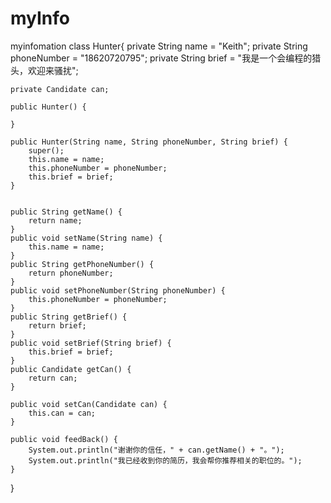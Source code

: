 # myInfo
myinfomation
class Hunter{
	private String name = "Keith";
	private String phoneNumber = "18620720795";
	private String brief = "我是一个会编程的猎头，欢迎来骚扰";
	
	private Candidate can;
	
	public Hunter() {
		
	}
	
	public Hunter(String name, String phoneNumber, String brief) {
		super();
		this.name = name;
		this.phoneNumber = phoneNumber;
		this.brief = brief;
	}
	
	
	public String getName() {
		return name;
	}
	public void setName(String name) {
		this.name = name;
	}
	public String getPhoneNumber() {
		return phoneNumber;
	}
	public void setPhoneNumber(String phoneNumber) {
		this.phoneNumber = phoneNumber;
	}
	public String getBrief() {
		return brief;
	}
	public void setBrief(String brief) {
		this.brief = brief;
	}
	public Candidate getCan() {
		return can;
	}

	public void setCan(Candidate can) {
		this.can = can;
	}

	public void feedBack() {
		System.out.println("谢谢你的信任，" + can.getName() + "。");
		System.out.println("我已经收到你的简历，我会帮你推荐相关的职位的。");
	}
}
